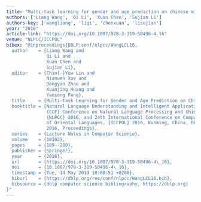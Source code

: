 ```yaml
---
title: "Multi-task learning for gender and age prediction on chinese microblog"
authors: ['Liang Wang', 'Qi Li', 'Xuan Chen', 'Sujian Li']
authors-key: ['wangliang', 'liqi', 'chenxuan', 'lisujian']
year: "2016"
article-link: "https://doi.org/10.1007/978-3-319-50496-4_16"
venue: "NLPCC/ICCPOL"
bibex: "@inproceedings{DBLP:conf/nlpcc/WangLCL16,
  author    = {Liang Wang and
               Qi Li and
               Xuan Chen and
               Sujian Li},
  editor    = {Chin{-}Yew Lin and
               Nianwen Xue and
               Dongyan Zhao and
               Xuanjing Huang and
               Yansong Feng},
  title     = {Multi-task Learning for Gender and Age Prediction on Chinese Microblog},
  booktitle = {Natural Language Understanding and Intelligent Applications - 5th
               {CCF} Conference on Natural Language Processing and Chinese Computing,
               {NLPCC} 2016, and 24th International Conference on Computer Processing
               of Oriental Languages, {ICCPOL} 2016, Kunming, China, December 2-6,
               2016, Proceedings},
  series    = {Lecture Notes in Computer Science},
  volume    = {10102},
  pages     = {189--200},
  publisher = {Springer},
  year      = {2016},
  url       = {https://doi.org/10.1007/978-3-319-50496-4\_16},
  doi       = {10.1007/978-3-319-50496-4\_16},
  timestamp = {Tue, 14 May 2019 10:00:51 +0200},
  biburl    = {https://dblp.org/rec/conf/nlpcc/WangLCL16.bib},
  bibsource = {dblp computer science bibliography, https://dblp.org}
}"
---
```

